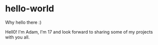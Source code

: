 # hello-world
Why hello there :)

Hell0! I'm Adam, I'm 17 and look forward to sharing some of my projects with you all.
